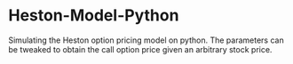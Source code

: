 # Heston-Model-Python
Simulating the Heston option pricing model on python. The parameters can be tweaked to obtain the call option price given an arbitrary stock price. 


